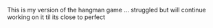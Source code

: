 This is my version of the hangman game ... struggled but will continue working on it til its close to perfect